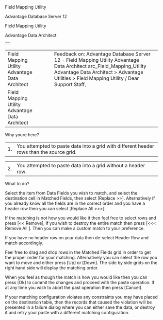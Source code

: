 Field Mapping Utility




Advantage Database Server 12  

Field Mapping Utility

Advantage Data Architect

|  |
| --- |
|  |

|  |  |  |  |  |
| --- | --- | --- | --- | --- |
| Field Mapping Utility  Advantage Data Architect |  |  | Feedback on: Advantage Database Server 12 - Field Mapping Utility Advantage Data Architect arc\_Field\_Mapping\_Utility Advantage Data Architect > Advantage Utilities > Field Mapping Utility / Dear Support Staff, |  |
| Field Mapping Utility  Advantage Data Architect |  |  |  |  |

Why youre here?

|  |  |
| --- | --- |
| 1. | You attempted to paste data into a grid with different header rows than the source grid. |

|  |  |
| --- | --- |
| 2. | You attempted to paste data into a grid without a header row. |

What to do?

Select the item from Data Fields you wish to match, and select the destination cell in Matched Fields, then select [Replace >>]. Alternatively if you already know all the fields are in the correct order and you have a header row then you can select [Replace All >>>].

If the matching is not how you would like it then feel free to select rows and press [<< Remove], if you wish to destroy the entire match then press [<<< Remove All ]. Then you can make a custom match to your preference.

If you have no header row on your data then de-select Header Row and match accordingly.

Feel free to drag and drop rows in the Matched Fields grid in order to get the proper order for your matching. Alternatively you can select the row you want to move and either press [Up] or [Down]. The side by side grids on the right hand side will display the matching order.

When you feel as though the match is how you would like then you can press [Ok] to commit the changes and proceed with the paste operation. If at any time you wish to abort the past operation then press [Cancel].

If your matching configuration violates any constraints you may have placed on the destination table, then the records that caused the violation will be presented in a failure dialog where you can either save the data, or destroy it and retry your paste with a different matching configuration.